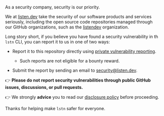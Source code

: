 As a security company, security is our priority.

We at [listen.dev](https://listen.dev) take the security of our software products and services seriously, including the open source code repositories managed through our GitHub organizations, such as the [listendev](https://github.com/listendev) organization.

Long story short, if you believe you have found a security vulnerability in th `lstn` CLI, you can report it to us in one of two ways:

- Report it to this repository directly using [private vulnerability reporting][].

  - Such reports are not eligible for a bounty reward.

- Submit the report by sending an email to [security@listen.dev](mailto:security@listen.dev).

:point_right: **Please do not report security vulnerabilities through public GitHub issues, discussions, or pull requests.**

:point_right: We strongly **advice** you to read our [disclosure policy](https://listen.dev/security/disclosure/) before proceeding.

Thanks for helping make `lstn` safer for everyone.

[private vulnerability reporting]: https://github.com/listendev/lstn/security/advisories
